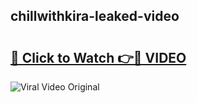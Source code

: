 ## chillwithkira-leaked-video 

# <h2><a href="http://freeplayer.one?title=chillwithkira-leaked-video&ref=21J">🔗 Click to Watch 👉🔴 VIDEO</a></h2>

<a href="http://freeplayer.one?title=chillwithkira-leaked-video&ref=21J" rel="nofollow" data-target="animated-image.originalLink"><img src="https://i.ibb.co.com/xMMVF88/686577567.gif" alt="Viral Video Original" style="max-width: 100%; display: inline-block;" data-target="animated-image.originalImage"></a>

